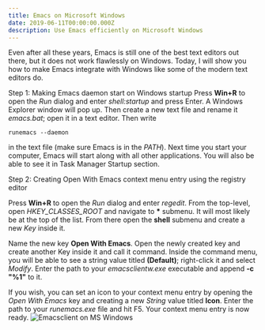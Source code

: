 ```yaml
---
title: Emacs on Microsoft Windows
date: 2019-06-11T00:00:00.000Z
description: Use Emacs efficiently on Microsoft Windows
---
```

Even after all these years, Emacs is still one of the best text editors out there, but it does not work flawlessly on Windows. Today, I will show you how to make Emacs integrate with Windows like some of the modern text editors do.

Step 1: Making Emacs daemon start on Windows startup
Press __Win+R__ to open the *Run* dialog and enter *shell:startup* and press Enter. A Windows Explorer window will pop up. Then create a new text file and rename it *emacs.bat*; open it in a text editor. Then write 

```runemacs --daemon``` 

in the text file (make sure Emacs is in the *PATH*). Next time you start your computer, Emacs will start along with all other applications. You will also be able to see it in Task Manager Startup section.

Step 2: Creating Open With Emacs context menu entry using the registry editor

Press __Win+R__ to open the *Run* dialog and enter *regedit*. From the top-level, open *HKEY\_CLASSES\_ROOT* and navigate to __\*__ submenu. It will most likely be at the top of the list. From there open the __shell__ submenu and create a new *Key* inside it.

Name the new key __Open With Emacs__. Open the newly created key and create another Key inside it and call it command. Inside the command menu, you will be able to see a string value titled **(Default)**; right-click it and select *Modify*. Enter the path to your *emacsclientw.exe* executable and append __-c "%1"__ to it.

If you wish, you can set an icon to your context menu entry by opening the *Open With Emacs* key and creating a new *String* value titled __Icon__. Enter the path to your *runemacs.exe* file and hit F5. Your context menu entry is now ready.
![Emacsclient on MS Windows](./emacsclient-mswin.jpg)